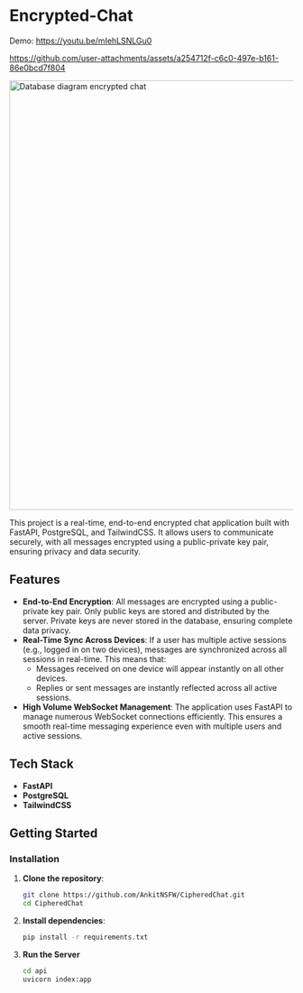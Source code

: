 # Encrypted-Chat

Demo: https://youtu.be/mIehLSNLGu0


https://github.com/user-attachments/assets/a254712f-c6c0-497e-b161-86e0bcd7f804


<img width="1191" height="762" alt="Database diagram encrypted chat" src="https://github.com/user-attachments/assets/3ed943dd-a346-4089-99fb-acfa7cb95c94" />


This project is a real-time, end-to-end encrypted chat application built with FastAPI, PostgreSQL, and TailwindCSS. It allows users to communicate securely, with all messages encrypted using a public-private key pair, ensuring privacy and data security.

## Features

- **End-to-End Encryption**: All messages are encrypted using a public-private key pair. Only public keys are stored and distributed by the server. Private keys are never stored in the database, ensuring complete data privacy.
- **Real-Time Sync Across Devices**: If a user has multiple active sessions (e.g., logged in on two devices), messages are synchronized across all sessions in real-time. This means that:
  - Messages received on one device will appear instantly on all other devices.
  - Replies or sent messages are instantly reflected across all active sessions.
- **High Volume WebSocket Management**: The application uses FastAPI to manage numerous WebSocket connections efficiently. This ensures a smooth real-time messaging experience even with multiple users and active sessions.

## Tech Stack

- **FastAPI**
- **PostgreSQL**
- **TailwindCSS**

## Getting Started

### Installation

1. **Clone the repository**:
   ```bash
   git clone https://github.com/AnkitNSFW/CipheredChat.git
   cd CipheredChat

2. **Install dependencies**:
   ```bash
   pip install -r requirements.txt

3. **Run the Server**
   ```bash
   cd api
   uvicorn index:app
